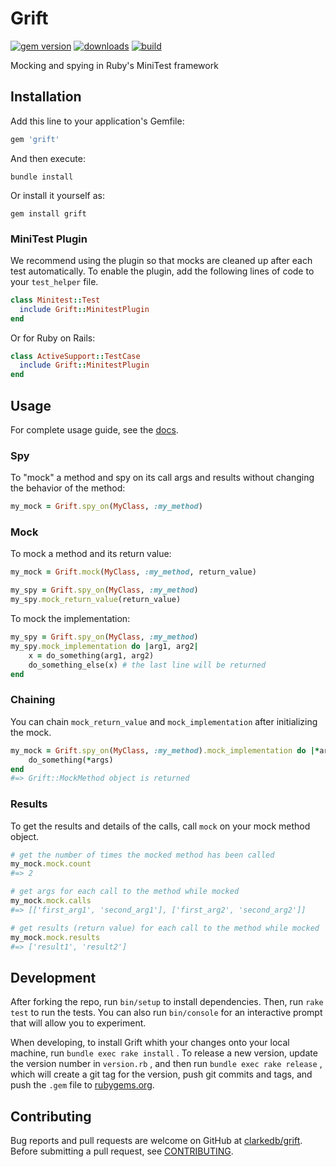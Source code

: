 # Grift

[![gem version](https://badge.fury.io/rb/grift.svg)](https://rubygems.org/gems/grift)
[![downloads](https://ruby-gem-downloads-badge.herokuapp.com/grift)](https://rubygems.org/gems/grift)
[![build](https://github.com/clarkedb/grift/actions/workflows/ci.yml/badge.svg)](https://github.com/clarkedb/grift/actions?query=workflow%3ACI)

Mocking and spying in Ruby's MiniTest framework

## Installation

Add this line to your application's Gemfile:

```ruby
gem 'grift'
```

And then execute:

```shell
bundle install
```

Or install it yourself as:

```shell
gem install grift
```

### MiniTest Plugin

We recommend using the plugin so that mocks are cleaned up after each test automatically. To enable the plugin, add the following lines of code to your `test_helper` file.

```ruby
class Minitest::Test
  include Grift::MinitestPlugin
end
```

Or for Ruby on Rails:

```ruby
class ActiveSupport::TestCase
  include Grift::MinitestPlugin
end
```

## Usage

For complete usage guide, see the [docs](https://clarkedb.github.io/grift/).

### Spy

To "mock" a method and spy on its call args and results without changing the behavior of the method:

```ruby
my_mock = Grift.spy_on(MyClass, :my_method)
```

### Mock

To mock a method and its return value:

```ruby
my_mock = Grift.mock(MyClass, :my_method, return_value)

my_spy = Grift.spy_on(MyClass, :my_method)
my_spy.mock_return_value(return_value)
```

To mock the implementation:

```ruby
my_spy = Grift.spy_on(MyClass, :my_method)
my_spy.mock_implementation do |arg1, arg2|
    x = do_something(arg1, arg2)
    do_something_else(x) # the last line will be returned
end
```

### Chaining

You can chain `mock_return_value` and `mock_implementation` after initializing the mock.

```ruby
my_mock = Grift.spy_on(MyClass, :my_method).mock_implementation do |*args|
    do_something(*args)
end
#=> Grift::MockMethod object is returned
```

### Results

To get the results and details of the calls, call `mock` on your mock method object.

```ruby
# get the number of times the mocked method has been called
my_mock.mock.count
#=> 2

# get args for each call to the method while mocked
my_mock.mock.calls
#=> [['first_arg1', 'second_arg1'], ['first_arg2', 'second_arg2']]

# get results (return value) for each call to the method while mocked
my_mock.mock.results
#=> ['result1', 'result2']
```

## Development

After forking the repo, run `bin/setup` to install dependencies. Then, run `rake test` to run the tests. You can also run `bin/console` for an interactive prompt that will allow you to experiment.

When developing, to install Grift whith your changes onto your local machine, run `bundle exec rake install` . To release a new version, update the version number in `version.rb` , and then run `bundle exec rake release` , which will create a git tag for the version, push git commits and tags, and push the `.gem` file to [rubygems.org](https://rubygems.org).

## Contributing

Bug reports and pull requests are welcome on GitHub at [clarkedb/grift](https://github.com/clarkedb/grift). Before submitting a pull request, see [CONTRIBUTING](.github/CONTRIBUTING.md).
